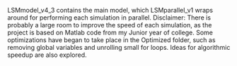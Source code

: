 LSMmodel_v4_3 contains the main model, which LSMparallel_v1 wraps around for performing each simulation in parallel.
Disclaimer: There is probably a large room to improve the speed of each simulation, as the project is based on Matlab code from my Junior year of college.
Some optimizations have began to take place in the Optimized folder, such as removing global variables and unrolling small for loops. Ideas for algorithmic speedup are also explored.
